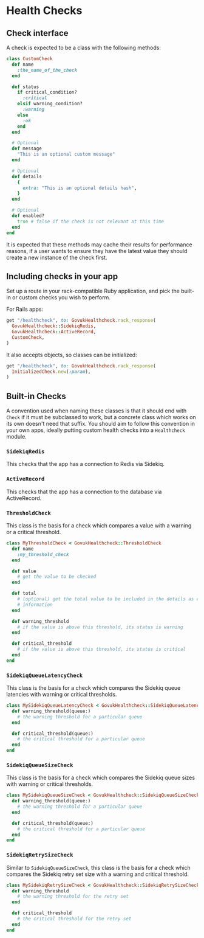 # Health Checks

## Check interface

A check is expected to be a class with the following methods:

```ruby
class CustomCheck
  def name
    :the_name_of_the_check
  end

  def status
    if critical_condition?
      :critical
    elsif warning_condition?
      :warning
    else
      :ok
    end
  end

  # Optional
  def message
    "This is an optional custom message"
  end

  # Optional
  def details
    {
      extra: "This is an optional details hash",
    }
  end

  # Optional
  def enabled?
    true # false if the check is not relevant at this time
  end
end
```

It is expected that these methods may cache their results for performance
reasons, if a user wants to ensure they have the latest value they should
create a new instance of the check first.

## Including checks in your app

Set up a route in your rack-compatible Ruby application, and pick the built-in
or custom checks you wish to perform.

For Rails apps:

```ruby
get "/healthcheck", to: GovukHealthcheck.rack_response(
  GovukHealthcheck::SidekiqRedis,
  GovukHealthcheck::ActiveRecord,
  CustomCheck,
)
```

It also accepts objects, so classes can be initialized:

```ruby
get "/healthcheck", to: GovukHealthcheck.rack_response(
  InitializedCheck.new(:param),
)
```

## Built-in Checks

A convention used when naming these classes is that it should end with `Check`
if it must be subclassed to work, but a concrete class which works on its own
doesn't need that suffix. You should aim to follow this convention in your own
apps, ideally putting custom health checks into a `Healthcheck` module.

### `SidekiqRedis`

This checks that the app has a connection to Redis via Sidekiq.

### `ActiveRecord`

This checks that the app has a connection to the database via ActiveRecord.

### `ThresholdCheck`

This class is the basis for a check which compares a value with a warning or a
critical threshold.

```ruby
class MyThresholdCheck < GovukHealthcheck::ThresholdCheck
  def name
    :my_threshold_check
  end

  def value
    # get the value to be checked
  end

  def total
    # (optional) get the total value to be included in the details as extra
    # information
  end

  def warning_threshold
    # if the value is above this threshold, its status is warning
  end

  def critical_threshold
    # if the value is above this threshold, its status is critical
  end
end
```

### `SidekiqQueueLatencyCheck`

This class is the basis for a check which compares the Sidekiq queue latencies
with warning or critical thresholds.

```ruby
class MySidekiqQueueLatencyCheck < GovukHealthcheck::SidekiqQueueLatencyCheck
  def warning_threshold(queue:)
    # the warning threshold for a particular queue
  end

  def critical_threshold(queue:)
    # the critical threshold for a particular queue
  end
end
```

### `SidekiqQueueSizeCheck`

This class is the basis for a check which compares the Sidekiq queue sizes
with warning or critical thresholds.

```ruby
class MySidekiqQueueSizeCheck < GovukHealthcheck::SidekiqQueueSizeCheck
  def warning_threshold(queue:)
    # the warning threshold for a particular queue
  end

  def critical_threshold(queue:)
    # the critical threshold for a particular queue
  end
end
```


### `SidekiqRetrySizeCheck`

Similar to `SidekiqQueueSizeCheck`, this class is the basis for a check which
compares the Sidekiq retry set size with a warning and critical threshold.

```ruby
class MySidekiqRetrySizeCheck < GovukHealthcheck::SidekiqRetrySizeCheck
  def warning_threshold
    # the warning threshold for the retry set
  end

  def critical_threshold
    # the critical threshold for the retry set
  end
end
```
